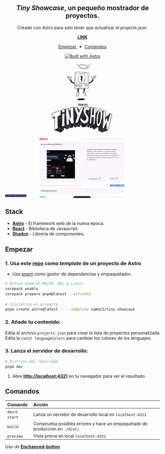 <div align="center">

<h2>
    <em>Tiny Showcase</em>, un pequeño mostrador de proyectos.
</h2>
<p>
Creado con Astro para solo tener que actualizar el <em>projects.json</em>.
</p>

<strong><a href="">LINK</a></strong>

</div>

<div align="center">
    <a href="#empezar">
        Empezar
    </a>
    <span>&nbsp;✦&nbsp;</span>
    <a href="#comandos">
        Comandos
    </a>
   
</div>

<p></p>

<div align="center">

[![Built with Astro](https://astro.badg.es/v2/built-with-astro/tiny.svg)](https://astro.build)

<img src="portada.webp"></img>

</div>

## Stack

- [**Astro**](https://astro.build/) - El framework web de la nueva época.
- [**React**](https://es.react.dev/) - Biblioteca de Javascript.
- [**Shadcn**](https://ui.shadcn.com/) - Libreria de componentes.

## Empezar

### 1. Usa este [repo](https://github.com/samuhlo/tiny-showcase) como _template_ de un proyecto de Astro

- Usa [pnpm](https://pnpm.io/installation) como gestor de dependencias y empaquetador.

```bash
# Activa pnpm en MacOS, WSL & Linux:
corepack enable
corepack prepare pnpm@latest --activate

# Inicializa el proyecto
pnpm create astro@latest -- --template samU13/tiny-showcase
```

### 2. Añade tu contenido:

Edita el archivo `projects.json` para crear la lista de proyectos personalizada
<br/>
Edita la `const languageColors` para cambiar los colores de los lenguajes.

### 3. Lanza el servidor de desarrollo:

```bash
# Disfruta del resultado
pnpm dev
```

1. Abre [**http://localhost:4321**](http://localhost:4321/) en tu navegador para ver el resultado

## Comandos

| Comando         | Acción                                                                       |
| :-------------- | :--------------------------------------------------------------------------- |
| `dev` o `start` | Lanza un servidor de desarrollo local en `localhost:4321`.                   |
| `build`         | Comprueba posibles errores y hace un empaquetado de producción en `./dist/`. |
| `preview`       | Vista previa en local `localhost:4321`                                       |

Uso de [**Enchanced-button**](https://github.com/jakobhoeg/enhanced-button)
